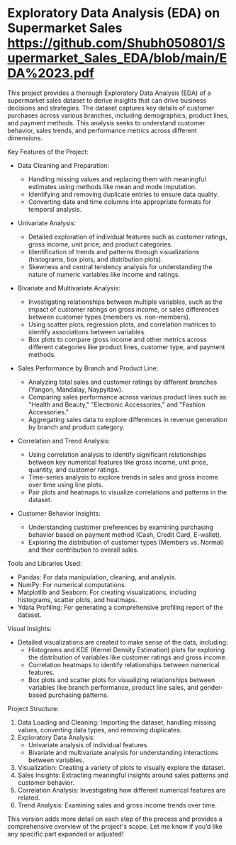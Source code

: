 
# Exploratory Data Analysis (EDA) on Supermarket Sales https://github.com/Shubh050801/Supermarket_Sales_EDA/blob/main/EDA%2023.pdf

This project provides a thorough Exploratory Data Analysis (EDA) of a supermarket sales dataset to derive insights that can drive business decisions and strategies. The dataset captures key details of customer purchases across various branches, including demographics, product lines, and payment methods. This analysis seeks to understand customer behavior, sales trends, and performance metrics across different dimensions.

 Key Features of the Project:
- Data Cleaning and Preparation:
  - Handling missing values and replacing them with meaningful estimates using methods like mean and mode imputation.
  - Identifying and removing duplicate entries to ensure data quality.
  - Converting date and time columns into appropriate formats for temporal analysis.
  
- Univariate Analysis:
  - Detailed exploration of individual features such as customer ratings, gross income, unit price, and product categories.
  - Identification of trends and patterns through visualizations (histograms, box plots, and distribution plots).
  - Skewness and central tendency analysis for understanding the nature of numeric variables like income and ratings.

- Bivariate and Multivariate Analysis:
  - Investigating relationships between multiple variables, such as the impact of customer ratings on gross income, or sales differences between customer types (members vs. non-members).
  - Using scatter plots, regression plots, and correlation matrices to identify associations between variables.
  - Box plots to compare gross income and other metrics across different categories like product lines, customer type, and payment methods.

- Sales Performance by Branch and Product Line:
  - Analyzing total sales and customer ratings by different branches (Yangon, Mandalay, Naypyitaw).
  - Comparing sales performance across various product lines such as "Health and Beauty," "Electronic Accessories," and "Fashion Accessories."
  - Aggregating sales data to explore differences in revenue generation by branch and product category.

- Correlation and Trend Analysis:
  - Using correlation analysis to identify significant relationships between key numerical features like gross income, unit price, quantity, and customer ratings.
  - Time-series analysis to explore trends in sales and gross income over time using line plots.
  - Pair plots and heatmaps to visualize correlations and patterns in the dataset.

- Customer Behavior Insights:
  - Understanding customer preferences by examining purchasing behavior based on payment method (Cash, Credit Card, E-wallet).
  - Exploring the distribution of customer types (Members vs. Normal) and their contribution to overall sales.

Tools and Libraries Used:
- Pandas: For data manipulation, cleaning, and analysis.
- NumPy: For numerical computations.
- Matplotlib and Seaborn: For creating visualizations, including histograms, scatter plots, and heatmaps.
- Ydata Profiling: For generating a comprehensive profiling report of the dataset.
  
Visual Insights:
- Detailed visualizations are created to make sense of the data, including:
  - Histograms and KDE (Kernel Density Estimation) plots for exploring the distribution of variables like customer ratings and gross income.
  - Correlation heatmaps to identify relationships between numerical features.
  - Box plots and scatter plots for visualizing relationships between variables like branch performance, product line sales, and gender-based purchasing patterns.

Project Structure:
1. Data Loading and Cleaning: Importing the dataset, handling missing values, converting data types, and removing duplicates.
2. Exploratory Data Analysis:
   - Univariate analysis of individual features.
   - Bivariate and multivariate analysis for understanding interactions between variables.
3. Visualization: Creating a variety of plots to visually explore the dataset.
4. Sales Insights: Extracting meaningful insights around sales patterns and customer behavior.
5. Correlation Analysis: Investigating how different numerical features are related.
6. Trend Analysis: Examining sales and gross income trends over time.


This version adds more detail on each step of the process and provides a comprehensive overview of the project's scope. Let me know if you’d like any specific part expanded or adjusted!
